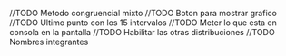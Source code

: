 //TODO Metodo congruencial mixto
//TODO Boton para mostrar grafico
//TODO Ultimo punto con los 15 intervalos
//TODO Meter lo que esta en consola en la pantalla
//TODO Habilitar las otras distribuciones
//TODO Nombres integrantes
